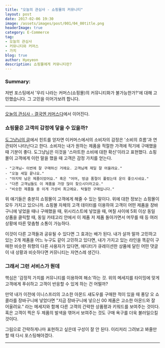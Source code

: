 ```yaml
---
title: "오늘의 관심사 - 쇼핑몰의 커뮤니티"
layout: post
date: 2017-02-06 19:30
image: /assets/images/post/001/04_00title.png
headerImage: true
category: E-Commerce
tag:
- 오늘의 관심사
- 커뮤니티와 커머스
- 가치
blog: true
author: Hyeyeon
description: 쇼핑몰에게 커뮤니티란?
---
```


### Summary:

저번 포스팅에서 '우리 나라는 커머스(쇼핑몰)의 커뮤니티화가 불가능한가?'에 대해 고민했습니다. 그 고민을 이어가보려 합니다.

---

[오늘의 관심사 - 결국엔 커머스다](https://imyeonn.github.io/blog/e-commerce/45/)에서 이어진다.

### 쇼핑몰은 고객의 감정에 닿을 수 있을까?

[도그냥님의 글](https://brunch.co.kr/@windydog/49)에서 힌트를 얻자면 이커머스에서의 소비자의 감정은 '소비의 흐름'과 연관되어 나타난다고 한다. 소비자는 내가 원하는 제품을 적절한 가격에 적기에 구매했을 때 기분이 좋다. 도그냥님은 이것을 '스마트한 소비에 대한 확신'이라고 표현했다. 쇼핑몰이 고객에게 이런 말을 했을 때 고객은 감정 가치를 얻는다.

```
- "고객님~ 이번에 잘 구매하신 거에요. 고객님께 제일 잘 어울려요."
- "오늘 세일 끝나요."
- "마지막 남은 제품이었어요." 혹은 "어머, 방금 품절이 풀렸는데 운이 좋으시네요."
- "다른 고객님들도 이 제품을 가장 많이 찾으시더라고요."
- "비슷한 제품들 중 이게 가성비 최고에요. 탁월한 구매입니다."
```

위 얘기들은 충분히 쇼핑몰이 고객에게 해줄 수 있는 말이다. 위에 대한 정보는 쇼핑몰이 모두 가지고 있으니까. 쇼핑몰 자체의 고객 데이터를 이용하여 고객이 어떤 제품을 장바구니에 넣었을 때나 구매했을 때, 위시리스트에 넣었을 때, 며칠 사이에 5회 이상 동일 상품을 클릭할 때, 동일 카테고리 안에서 이 제품 저 제품 돌아가면서 머무를 때 등 여러 상황에 따른 맞춤형 소통이 가능하다.

이것이 다른 고객들과 공유될 수 있다면 그 효과는 배가 된다. 내가 살까 말까 고민하고 있는 2개 제품을 어느 누구도 같이 고민하고 있다면, 내가 가지고 있는 라인을 똑같이 구매한 비슷한 취향의 다른 사용자가 있다면, 에디터가 큐레이션한 상품에 달린 어떤 댓글이 내 상황과 비슷하다면 커뮤니티는 자연스레 생긴다.

### 그래서 그런 서비스가 뭔데

핵심은 '감정적 가치를 커뮤니티를 이용하여 해소'하는 것. 위의 메세지를 타이밍에 맞게 고객에게 푸쉬하고 고객이 반응할 수 있게 하는 건 어떨까?

만약 내가 이전에 이니스프리의 고소한 아몬드 섀도우를 구매한 적이 있을 때 퐁당 오 쇼콜라를 장바구니에 넣었다면 "지금 장바구니에 넣으신 00 제품은 고소한 아몬드와 잘 어울려요." 라는 메세지와 함께 다른 고객의 간략한 상품평과 키워드를 보여주는 것이다. 혹은 고객이 찍은 두 제품의 발색을 엮어서 보여주는 것도 구매 욕구를 더욱 불러일으킬 것이다.

그림으로 간략하게나마 표현하고 싶은데 구성이 잘 안 된다. 이리저리 그려보고 봐줄만 할 때 다시 포스팅해야겠다.  

---

